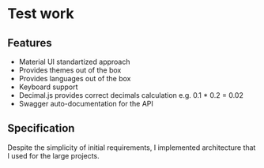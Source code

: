 # Test work

## Features

* Material UI standartized approach
* Provides themes out of the box
* Provides languages out of the box
* Keyboard support
* Decimal.js provides correct decimals calculation e.g. 0.1 * 0.2 = 0.02
* Swagger auto-documentation for the API

## Specification

Despite the simplicity of initial requirements, I implemented architecture that I used for the large projects.
